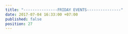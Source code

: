 ```yaml
---
title: "---------------FRIDAY EVENTS---------------"
date: 2017-07-04 16:33:00 +07:00
published: false
position: 27
---
```


